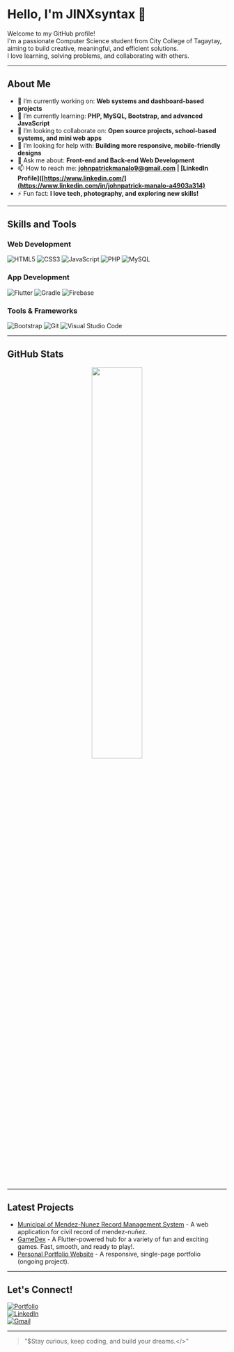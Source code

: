 # Hello, I'm JINXsyntax 👋

Welcome to my GitHub profile!  
I'm a passionate Computer Science student from City College of Tagaytay, aiming to build creative, meaningful, and efficient solutions.  
I love learning, solving problems, and collaborating with others.

---

## About Me

- 🔭 I’m currently working on: **Web systems and dashboard-based projects**
- 🌱 I’m currently learning: **PHP, MySQL, Bootstrap, and advanced JavaScript**
- 👯 I’m looking to collaborate on: **Open source projects, school-based systems, and mini web apps**
- 🤔 I’m looking for help with: **Building more responsive, mobile-friendly designs**
- 💬 Ask me about: **Front-end and Back-end Web Development**
- 📫 How to reach me: **johnpatrickmanalo9@gmail.com | [LinkedIn Profile]([https://www.linkedin.com/](https://www.linkedin.com/in/johnpatrick-manalo-a4903a314)**
- ⚡ Fun fact: **I love tech, photography, and exploring new skills!**

---

## Skills and Tools

### Web Development
![HTML5](https://img.shields.io/badge/HTML5-E34F26?style=for-the-badge&logo=html5&logoColor=white)
![CSS3](https://img.shields.io/badge/CSS3-1572B6?style=for-the-badge&logo=css3&logoColor=white)
![JavaScript](https://img.shields.io/badge/JavaScript-F7DF1E?style=for-the-badge&logo=javascript&logoColor=black)
![PHP](https://img.shields.io/badge/PHP-777BB4?style=for-the-badge&logo=php&logoColor=white)
![MySQL](https://img.shields.io/badge/MySQL-005C84?style=for-the-badge&logo=mysql&logoColor=white)

### App Development
![Flutter](https://img.shields.io/badge/Flutter-02569B?style=for-the-badge&logo=flutter&logoColor=white)
![Gradle](https://img.shields.io/badge/Gradle-02303A?style=for-the-badge&logo=gradle&logoColor=white)
![Firebase](https://img.shields.io/badge/Firebase-FFCA28?style=for-the-badge&logo=firebase&logoColor=black)

### Tools & Frameworks
![Bootstrap](https://img.shields.io/badge/Bootstrap-7952B3?style=for-the-badge&logo=bootstrap&logoColor=white)
![Git](https://img.shields.io/badge/Git-F05032?style=for-the-badge&logo=git&logoColor=white)
![Visual Studio Code](https://img.shields.io/badge/VSCode-0078d7?style=for-the-badge&logo=visual%20studio%20code&logoColor=white)

---

## GitHub Stats

<div align="center">
  <img src="https://github-readme-stats.vercel.app/api?username=JINXsyntax&show_icons=true&theme=tokyonight" width="48%"/>
</div>

---

## Latest Projects

- [Municipal of Mendez-Nunez Record Management System](#) - A web application for civil record of mendez-nuñez.
- [GameDex](#) - A Flutter-powered hub for a variety of fun and exciting games. Fast, smooth, and ready to play!.
- [Personal Portfolio Website](#) - A responsive, single-page portfolio (ongoing project).

---

## Let's Connect!

[![Portfolio](https://img.shields.io/badge/Portfolio-000000?style=for-the-badge&logo=about.me&logoColor=white)](https://jin-xsysntax-portfolio.vercel.app/)  
[![LinkedIn](https://img.shields.io/badge/LinkedIn-0A66C2?style=for-the-badge&logo=linkedin&logoColor=white)](https://www.linkedin.com/in/johnpatrick-manalo-a4903a314/)  
[![Gmail](https://img.shields.io/badge/Gmail-D14836?style=for-the-badge&logo=gmail&logoColor=white)](mailto:manalojohnpatricksangalang@gmail.com@gmail.com)

---

> "$Stay curious, keep coding, and build your dreams.</>"

